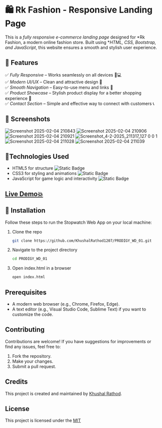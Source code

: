 

# 🛍 Rk Fashion - Responsive Landing Page  

This is a *fully responsive e-commerce landing page* designed for *Rk Fashion, a modern online fashion store. Built using **HTML, CSS, Bootstrap, and JavaScript*, this website ensures a smooth and stylish user experience.

## 🌟 Features  

✅ *Fully Responsive* – Works seamlessly on all devices 📱💻  
✅ *Modern UI/UX* – Clean and attractive design 🎨  
✅ *Smooth Navigation* – Easy-to-use menu and links 🔗  
✅ *Product Showcase* – Stylish product display for a better shopping experience 🛒  
✅ *Contact Section* – Simple and effective way to connect with customers 📞  

## 📸 Screenshots  

![Screenshot 2025-02-04 210843](https://github.com/user-attachments/assets/237efc72-5b2f-4e58-95fd-d229cd21f2b1)
![Screenshot 2025-02-04 210906](https://github.com/user-attachments/assets/857fba6e-7017-4777-821a-9feb2437f44c)
![Screenshot 2025-02-04 210921](https://github.com/user-attachments/assets/9c982a72-5be2-40ae-8609-43cf4b6eb9f9)
![Screenshot_4-2-2025_211317_127 0 0 1](https://github.com/user-attachments/assets/3453d876-c65c-4ff8-96ee-401779f55ad4)
![Screenshot 2025-02-04 211028](https://github.com/user-attachments/assets/8401617b-33ef-4111-93cd-701617c48fc4)
![Screenshot 2025-02-04 211039](https://github.com/user-attachments/assets/a896041a-7d01-4021-a260-a84ac1068127)


## 📱Technologies Used

- HTML5 for structure ![Static Badge](https://img.shields.io/badge/html5-%23E34F26?style=for-the-badge&logo=html5&logoColor=%23E34F26&labelColor=black)
- CSS3 for styling and animations  ![Static Badge](https://img.shields.io/badge/css3-%231572B6?style=for-the-badge&logo=css3&logoColor=%231572B6&labelColor=black)
- JavaScript for game logic and interactivity ![Static Badge](https://img.shields.io/badge/javascript-%23F7DF1E?style=for-the-badge&logo=javascript&logoColor=%23F7DF1E&labelColor=black)

##  [Live Demo💥](https://khushalrathod1207.github.io/PRODIGY_WD_01/)


## 🚀 Installation

Follow these steps to run the Stopwatch Web App on your local machine:

1. Clone the repo
   ```sh
   git clone https://github.com/KhushalRathod1207/PRODIGY_WD_01.git
   ```
2. Navigate to the project directory
   ```sh
   cd PRODIGY_WD_01
   ```

5. Open index.html in a browser
   ```sh
   open index.html
   ```


## Prerequisites
- A modern web browser (e.g., Chrome, Firefox, Edge).
- A text editor (e.g., Visual Studio Code, Sublime Text) if you want to customize the code.

   
## Contributing
Contributions are welcome! If you have suggestions for improvements or find any issues, feel free to:

1. Fork the repository.
2. Make your changes.
3. Submit a pull request.

## Credits
  
This project is created and maintained by [Khushal Rathod](https://github.com/KhushalRathod1207).


## License

This project is licensed under the [MIT](LICENSE)

